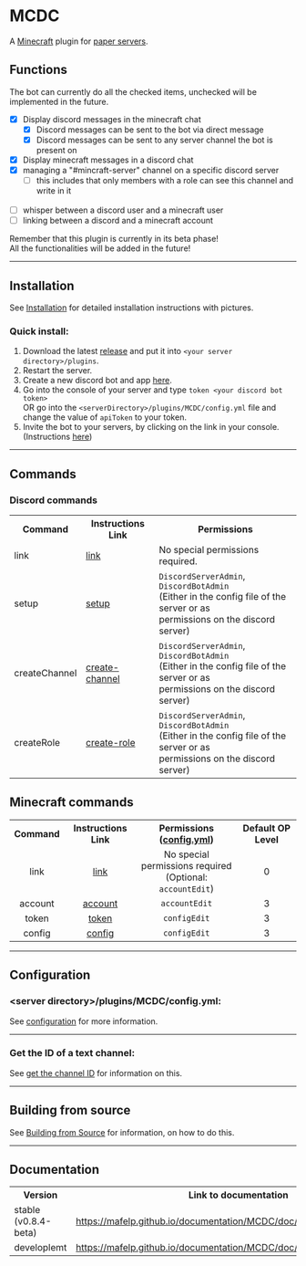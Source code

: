# MCDC
A [Minecraft](https://www.minecraft.net) plugin for [paper servers](https://papermc.io).

## Functions
The bot can currently do all the checked items, unchecked will be implemented in the future.
 - [X] Display discord messages in the minecraft chat
    - [X] Discord messages can be sent to the bot via direct message
    - [X] Discord messages can be sent to any server channel the bot is present on
 - [X] Display minecraft messages in a discord chat
 - [X] managing a "#mincraft-server" channel on a specific discord server
   - [ ] this includes that only members with a role can see this channel and write in it
 <br><br>
 - [ ] whisper between a discord user and a minecraft user
 - [ ] linking between a discord and a minecraft account
<div class="alert alert-danger" role="alert">Remember that this plugin is currently in its beta phase!<br>
All the functionalities will be added in the future!</div>

---

## Installation
See [Installation](./installation) for detailed installation instructions with pictures.

### Quick install:
1. Download the latest [release](https://github.com/MaFeLP/MCDC/releases/) and put it into `<your server directory>/plugins`.
2. Restart the server.
3. Create a new discord bot and app [here](https://discord.com/developers/applications).
4. Go into the console of your server and type `token <your discord bot token>` <br>
   OR go into the `<serverDirectory>/plugins/MCDC/config.yml` file and change the value of `apiToken` to your token.
5. Invite the bot to your servers, by clicking on the link in your console. (Instructions [here](./invite-bot))

---

## Commands
### Discord commands
<table>
	<tr>
		<th style="text-align: center">Command</th>
		<th style="text-align: center">Instructions Link</th>
        <th style="text-align: center">Permissions</th>
	</tr>
	<tr>
		<td>link</td>
		<td><a href="./commands/link">link</a></td>
        <td>No special permissions required.</td>
	</tr>
	<tr>
		<td>setup</td>
		<td><a href="./commands/setup">setup</a></td>
        <td><code>DiscordServerAdmin</code>, <code>DiscordBotAdmin</code><br>(Either in the config file of the server or as<br>permissions on the discord server)</td>
	</tr>
	<tr>
		<td>createChannel</td>
		<td><a href="./commands/create-channel">create-channel</a></td>
        <td><code>DiscordServerAdmin</code>, <code>DiscordBotAdmin</code><br>(Either in the config file of the server or as<br>permissions on the discord server)</td>
	</tr>
	<tr>
		<td>createRole</td>
		<td><a href="./commands/create-role">create-role</a></td>
        <td><code>DiscordServerAdmin</code>, <code>DiscordBotAdmin</code><br>(Either in the config file of the server or as<br>permissions on the discord server)</td>
	</tr>
</table>

## Minecraft commands
<table>
	<tr>
		<th style="text-align: center">Command</th>
		<th style="text-align: center">Instructions Link</th>
        <th style="text-align: center">Permissions (<a href="configuration">config.yml</a>)</th>
        <th style="text-align: center">Default OP Level</th>
	</tr>
	<tr>
		<td style="text-align: center">link</td>
		<td style="text-align: center"><a href="./commands/link">link</a></td>
        <td style="text-align: center">No special permissions required<br>(Optional: <code>accountEdit</code>)</td>
        <td style="text-align: center">0</td>
	</tr>
	<tr>
		<td style="text-align: center">account</td>
		<td style="text-align: center"><a href="./commands/account">account</a></td>
        <td style="text-align: center"><code>accountEdit</code></td>
        <td style="text-align: center">3</td>
	</tr>
	<tr>
		<td style="text-align: center">token</td>
		<td style="text-align: center"><a href="./commands/token">token</a></td>
        <td style="text-align: center"><code>configEdit</code></td>
        <td style="text-align: center">3</td>
	</tr>
	<tr>
		<td style="text-align: center">config</td>
		<td style="text-align: center"><a href="./commands/config">config</a></td>
        <td style="text-align: center"><code>configEdit</code></td>
        <td style="text-align: center">3</td>
	</tr>
</table>

---

## Configuration
### \<server directory\>/plugins/MCDC/config.yml:
See [configuration](./configuration) for more information.

---

### Get the ID of a text channel:
See [get the channel ID](./get-channel-ID) for information on this.

---

## Building from source
See [Building from Source](./building-from-source) for information, on how to do this.

---

## Documentation

<table>
	<tr>
		<th>Version</th>
		<th>Link to documentation</th>
		<th>Documentation Mirror</th>
	</tr>
	<tr>
		<td>stable (v0.8.4-beta)</td>
		<td><a href="https://mafelp.github.io/documentation/MCDC/doc/v0.8.4-beta/index.html">https://mafelp.github.io/documentation/MCDC/doc/v0.8.4-beta/index.html</a></td>
		<td><a href="https://mafelp.github.io/MCDC/doc/v0.8.4-beta/index.html">https://mafelp.github.io/MCDC/doc/v0.8.4-beta/index.html</a></td>
	</tr>
	<tr>
		<td>developlemt</td>
		<td><a href="https://mafelp.github.io/documentation/MCDC/doc/development/index.html">https://mafelp.github.io/documentation/MCDC/doc/development/index.html</a></td>
		<td><a href="https://mafelp.github.io/MCDC/doc/development/index.html">https://mafelp.github.io/MCDC/doc/development/index.html</a></td>
	</tr>
</table>
<!--
### Stable version
The documentation can be found either on
[my main project page](https://mafelp.github.io/documentation/MCDC/doc/v0.8.4-beta/index.html)
or [on this project's page](./doc/v0.8.4-beta/index.html).
### Development documentation
The documentation can be found either on
[my main project page](https://mafelp.github.io/documentation/MCDC/doc/development/index.html)
or [on this project's page](./doc/development/index.html).-->
